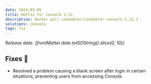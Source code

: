 ```yaml
---
date: 2024-03-05
title: Hotfix for Console 1.21
description: docker pull conduktor/conduktor-console:1.21.1
solutions: console
tags: fix
---
```


*Release date: {frontMatter.date.toISOString().slice(0, 10)}*

## Fixes 🔨
- Resolved a problem causing a blank screen after login in certain situations, preventing users from accessing Console.
